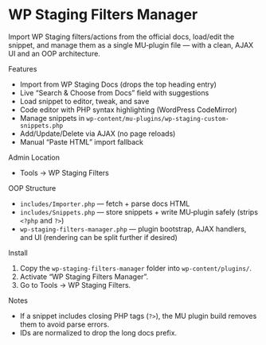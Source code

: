 WP Staging Filters Manager
==========================

Import WP Staging filters/actions from the official docs, load/edit the snippet, and manage them as a single MU‑plugin file — with a clean, AJAX UI and an OOP architecture.

Features
- Import from WP Staging Docs (drops the top heading entry)
- Live “Search & Choose from Docs” field with suggestions
- Load snippet to editor, tweak, and save
- Code editor with PHP syntax highlighting (WordPress CodeMirror)
- Manage snippets in `wp-content/mu-plugins/wp-staging-custom-snippets.php`
- Add/Update/Delete via AJAX (no page reloads)
- Manual “Paste HTML” import fallback

Admin Location
- Tools → WP Staging Filters

OOP Structure
- `includes/Importer.php` — fetch + parse docs HTML
- `includes/Snippets.php` — store snippets + write MU‑plugin safely (strips `<?php` and `?>`)
- `wp-staging-filters-manager.php` — plugin bootstrap, AJAX handlers, and UI (rendering can be split further if desired)

Install
1. Copy the `wp-staging-filters-manager` folder into `wp-content/plugins/`.
2. Activate “WP Staging Filters Manager”.
3. Go to Tools → WP Staging Filters.

Notes
- If a snippet includes closing PHP tags (`?>`), the MU plugin build removes them to avoid parse errors.
- IDs are normalized to drop the long docs prefix.

